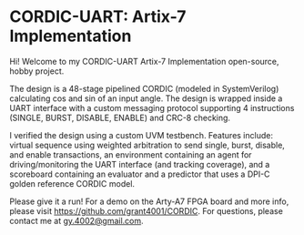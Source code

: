 # CORDIC-UART: Artix-7 Implementation

Hi! Welcome to my CORDIC-UART Artix-7 Implementation open-source, hobby project.

The design is a 48-stage pipelined CORDIC (modeled in SystemVerilog) calculating cos and sin of an input angle. The design is wrapped inside a UART interface with a custom messaging protocol supporting 4 instructions (SINGLE, BURST, DISABLE, ENABLE) and CRC-8 checking.

I verified the design using a custom UVM testbench. Features include: virtual sequence using weighted arbitration to send single, burst, disable, and enable transactions, an environment containing an agent for driving/monitoring the UART interface (and tracking coverage), and a scoreboard containing an evaluator and a predictor that uses a DPI-C golden reference CORDIC model.

Please give it a run! For a demo on the Arty-A7 FPGA board and more info, please visit https://github.com/grant4001/CORDIC. For questions, please contact me at gy.4002@gmail.com.
